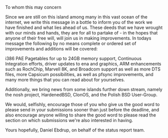 To whom this may concern

Since we are still on this island among many in this vast ocean of the internet, we write this message in a bottle to inform you of the work we have finished and what lies ahead of us. These deeds that we have wrought with our minds and hands, they are for all to partake of - in the hopes that anyone of their free will, will join us in making improvements. In todays message the following by no means complete or ordered set of improvements and additions will be covered:

i386 PAE Pagetables for up to 24GB memory support, Continuous Integration efforts, driver updates to ena and graphics, ARM enhancements such as RochChip, Marvell 8K, and Broadcom support as well as more DTS files, more Capsicum possibilities, as well as pfsync improvements, and many more things that you can read about for yourselves.

Additionally, we bring news from some islands further down stream, namely the nosh project, HardenedBSD, ClonOS, and the Polish BSD User-Group.

We would, selfishly, encourage those of you who give us the good word to please send in your submissions sooner than just before the deadline, and also encourage anyone willing to share the good word to please read the section on which submissions we're also interested in having.

Yours hopefully,
Daniel Ebdrup, on behalf of the status report team.
